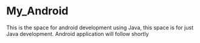 # My_Android
This is the space for android development using Java, this space is for just Java development.
Android application will follow shortly
